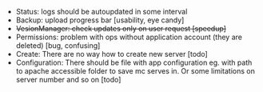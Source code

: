* Status: logs should be autoupdated in some interval
* Backup: upload progress bar [usability, eye candy]
* ~~VesionManager: check updates only on user request [speedup]~~
* Permissions: problem with ops without application account (they are deleted) [bug, confusing]
* Create: There are no way how to create new server [todo]
* Configuration: There should be file with app configuration eg. with path to apache accessible folder to save mc serves in. Or some limitations on server number and so on [todo]